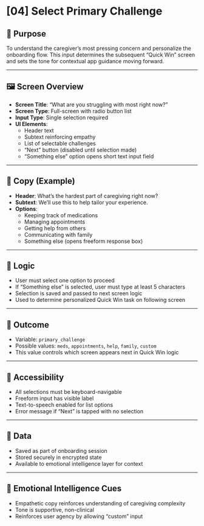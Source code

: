 
# [04] Select Primary Challenge

## 🧭 Purpose
To understand the caregiver’s most pressing concern and personalize the onboarding flow. This input determines the subsequent “Quick Win” screen and sets the tone for contextual app guidance moving forward.

---

## 🖼️ Screen Overview

- **Screen Title**: “What are you struggling with most right now?”
- **Screen Type**: Full-screen with radio button list
- **Input Type**: Single selection required
- **UI Elements**:
  - Header text
  - Subtext reinforcing empathy
  - List of selectable challenges
  - “Next” button (disabled until selection made)
  - “Something else” option opens short text input field

---

## 🔡 Copy (Example)

- **Header**: What’s the hardest part of caregiving right now?
- **Subtext**: We’ll use this to help tailor your experience.
- **Options**:
  - Keeping track of medications
  - Managing appointments
  - Getting help from others
  - Communicating with family
  - Something else (opens freeform response box)

---

## 🧠 Logic

- User must select one option to proceed
- If “Something else” is selected, user must type at least 5 characters
- Selection is saved and passed to next screen logic
- Used to determine personalized Quick Win task on following screen

---

## 🎯 Outcome

- Variable: `primary_challenge`
- Possible values: `meds`, `appointments`, `help`, `family`, `custom`
- This value controls which screen appears next in Quick Win logic

---

## 📝 Accessibility

- All selections must be keyboard-navigable
- Freeform input has visible label
- Text-to-speech enabled for list options
- Error message if “Next” is tapped with no selection

---

## 💾 Data

- Saved as part of onboarding session
- Stored securely in encrypted state
- Available to emotional intelligence layer for context

---

## 💬 Emotional Intelligence Cues

- Empathetic copy reinforces understanding of caregiving complexity
- Tone is supportive, non-clinical
- Reinforces user agency by allowing “custom” input
